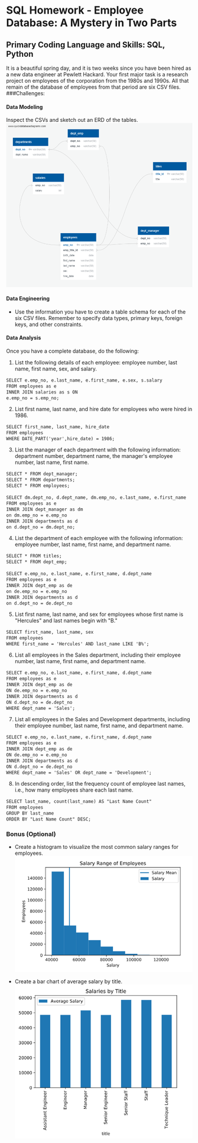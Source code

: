 # SQL Homework - Employee Database: A Mystery in Two Parts

## Primary Coding Language and Skills: SQL, Python

It is a beautiful spring day, and it is two weeks since you have been hired as a new data engineer at Pewlett Hackard. Your first major task is a research project on employees of the corporation from the 1980s and 1990s. All that remain of the database of employees from that period are six CSV files.
###Challenges:

#### Data Modeling
Inspect the CSVs and sketch out an ERD of the tables.
![ERD](https://github.com/tanazimmer/sql-challenge/blob/master/QuickDBD-HW.png)

#### Data Engineering

* Use the information you have to create a table schema for each of the six CSV files. Remember to specify data types, primary keys, foreign keys, and other constraints.


#### Data Analysis

Once you have a complete database, do the following:

1. List the following details of each employee: employee number, last name, first name, sex, and salary.
```
SELECT e.emp_no, e.last_name, e.first_name, e.sex, s.salary
FROM employees as e
INNER JOIN salaries as s ON
e.emp_no = s.emp_no;
```
2. List first name, last name, and hire date for employees who were hired in 1986.
```
SELECT first_name, last_name, hire_date
FROM employees
WHERE DATE_PART('year',hire_date) = 1986;
```

3. List the manager of each department with the following information: department number, department name, the manager's employee number, last name, first name.
```
SELECT * FROM dept_manager;
SELECT * FROM departments;
SELECT * FROM employees;

SELECT dm.dept_no, d.dept_name, dm.emp_no, e.last_name, e.first_name 
FROM employees as e
INNER JOIN dept_manager as dm
on dm.emp_no = e.emp_no
INNER JOIN departments as d
on d.dept_no = dm.dept_no;

```

4. List the department of each employee with the following information: employee number, last name, first name, and department name.
```
SELECT * FROM titles;
SELECT * FROM dept_emp;

SELECT e.emp_no, e.last_name, e.first_name, d.dept_name
FROM employees as e
INNER JOIN dept_emp as de
on de.emp_no = e.emp_no
INNER JOIN departments as d
on d.dept_no = de.dept_no
```

5. List first name, last name, and sex for employees whose first name is "Hercules" and last names begin with "B."

```
SELECT first_name, last_name, sex
FROM employees
WHERE first_name = 'Hercules' AND last_name LIKE 'B%';
```

6. List all employees in the Sales department, including their employee number, last name, first name, and department name.

```
SELECT e.emp_no, e.last_name, e.first_name, d.dept_name
FROM employees as e
INNER JOIN dept_emp as de
ON de.emp_no = e.emp_no
INNER JOIN departments as d
ON d.dept_no = de.dept_no
WHERE dept_name = 'Sales';
```

7. List all employees in the Sales and Development departments, including their employee number, last name, first name, and department name.
```
SELECT e.emp_no, e.last_name, e.first_name, d.dept_name
FROM employees as e
INNER JOIN dept_emp as de
ON de.emp_no = e.emp_no
INNER JOIN departments as d
ON d.dept_no = de.dept_no
WHERE dept_name = 'Sales' OR dept_name = 'Development';
```

8. In descending order, list the frequency count of employee last names, i.e., how many employees share each last name.
```
SELECT last_name, count(last_name) AS "Last Name Count"
FROM employees
GROUP BY last_name
ORDER BY "Last Name Count" DESC;
```

### Bonus (Optional)

* Create a histogram to visualize the most common salary ranges for employees.
![salary range](https://github.com/tanazimmer/sql-challenge/blob/master/images/salray_range.PNG)

* Create a bar chart of average salary by title.
![salary range by title](https://github.com/tanazimmer/sql-challenge/blob/master/images/salaries_bytitle.PNG)

